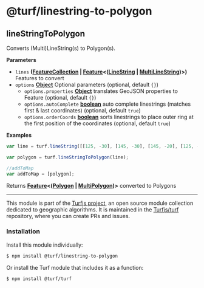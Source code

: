 # @turf/linestring-to-polygon

<!-- Generated by documentation.js. Update this documentation by updating the source code. -->

## lineStringToPolygon

Converts (Multi)LineString(s) to Polygon(s).

**Parameters**

-   `lines` **([FeatureCollection](http://geojson.org/geojson-spec.html#feature-collection-objects) \| [Feature](http://geojson.org/geojson-spec.html#feature-objects)&lt;([LineString](http://geojson.org/geojson-spec.html#linestring) \| [MultiLineString](http://geojson.org/geojson-spec.html#multilinestring))>)** Features to convert
-   `options` **[Object](https://developer.mozilla.org/en-US/docs/Web/JavaScript/Reference/Global_Objects/Object)** Optional parameters (optional, default `{}`)
    -   `options.properties` **[Object](https://developer.mozilla.org/en-US/docs/Web/JavaScript/Reference/Global_Objects/Object)** translates GeoJSON properties to Feature (optional, default `{}`)
    -   `options.autoComplete` **[boolean](https://developer.mozilla.org/en-US/docs/Web/JavaScript/Reference/Global_Objects/Boolean)** auto complete linestrings (matches first & last coordinates) (optional, default `true`)
    -   `options.orderCoords` **[boolean](https://developer.mozilla.org/en-US/docs/Web/JavaScript/Reference/Global_Objects/Boolean)** sorts linestrings to place outer ring at the first position of the coordinates (optional, default `true`)

**Examples**

```javascript
var line = turf.lineString([[125, -30], [145, -30], [145, -20], [125, -20], [125, -30]]);

var polygon = turf.lineStringToPolygon(line);

//addToMap
var addToMap = [polygon];
```

Returns **[Feature](http://geojson.org/geojson-spec.html#feature-objects)&lt;([Polygon](http://geojson.org/geojson-spec.html#polygon) \| [MultiPolygon](http://geojson.org/geojson-spec.html#multipolygon))>** converted to Polygons

<!-- This file is automatically generated. Please don't edit it directly:
if you find an error, edit the source file (likely index.js), and re-run
./scripts/generate-readmes in the turf project. -->

---

This module is part of the [Turfjs project](http://turfjs.org/), an open source
module collection dedicated to geographic algorithms. It is maintained in the
[Turfjs/turf](https://github.com/Turfjs/turf) repository, where you can create
PRs and issues.

### Installation

Install this module individually:

```sh
$ npm install @turf/linestring-to-polygon
```

Or install the Turf module that includes it as a function:

```sh
$ npm install @turf/turf
```
